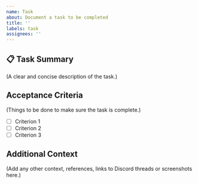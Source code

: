 ```yaml
---
name: Task
about: Document a task to be completed
title: ''
labels: task
assignees: ''
---
```


## 📋 Task Summary

(A clear and concise description of the task.)

## Acceptance Criteria

(Things to be done to make sure the task is complete.)

- [ ] Criterion 1
- [ ] Criterion 2
- [ ] Criterion 3

## Additional Context

(Add any other context, references, links to Discord threads or screenshots here.)


